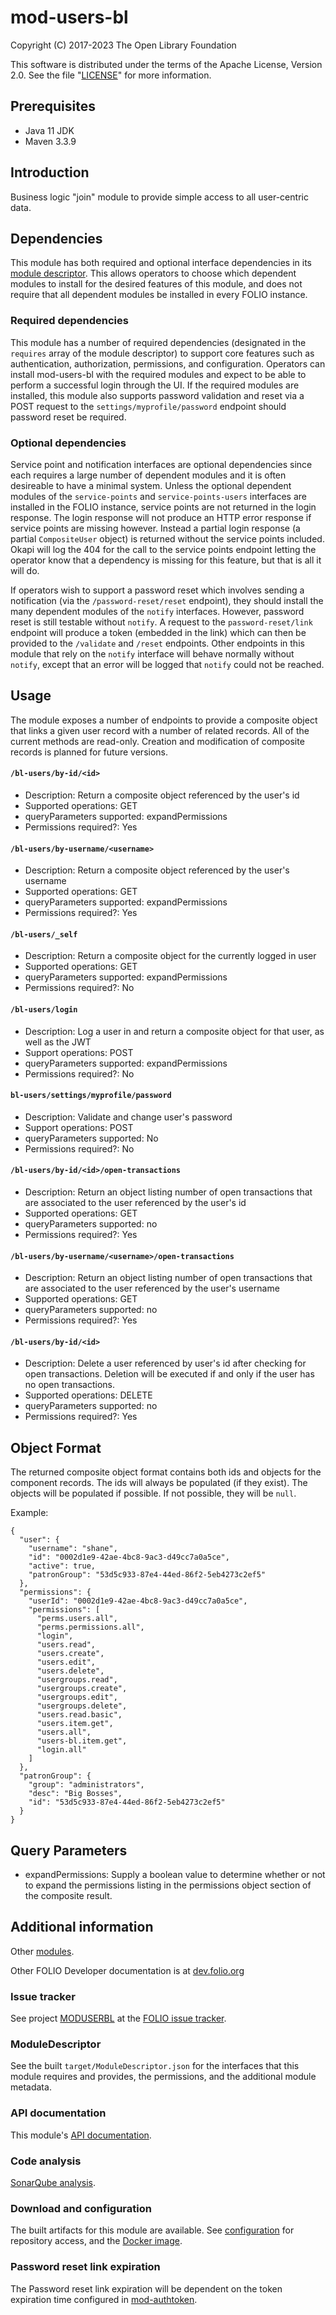 # mod-users-bl

Copyright (C) 2017-2023 The Open Library Foundation

This software is distributed under the terms of the Apache License,
Version 2.0. See the file "[LICENSE](LICENSE)" for more information.

## Prerequisites

* Java 11 JDK
* Maven 3.3.9

## Introduction

Business logic "join" module to provide simple access to all user-centric data.

## Dependencies
This module has both required and optional interface dependencies in its [module descriptor](descriptors/ModuleDescriptor-template.json). This allows operators to choose which dependent modules to install for the desired features of this module, and does not require that all dependent modules be installed in every FOLIO instance.

### Required dependencies
This module has a number of required dependencies (designated in the `requires` array of the module descriptor) to support core features such as authentication, authorization, permissions, and configuration. Operators can install mod-users-bl with the required modules and expect to be able to perform a successful login through the UI. If the required modules are installed, this module also supports password validation and reset via a POST request to the `settings/myprofile/password` endpoint should password reset be required.

### Optional dependencies
Service point and notification interfaces are optional dependencies since each requires a large number of dependent modules and it is often desireable to have a minimal system. Unless the optional dependent modules of the `service-points` and `service-points-users` interfaces are installed in the FOLIO instance, service points are not returned in the login response. The login response will not produce an HTTP error response if service points are missing however. Instead a partial login response (a partial `CompositeUser` object) is returned without the service points included. Okapi will log the 404 for the call to the service points endpoint letting the operator know that a dependency is missing for this feature, but that is all it will do.

If operators wish to support a password reset which involves sending a notification (via the `/password-reset/reset` endpoint), they should install the many dependent modules of the `notify` interfaces. However, password reset is still testable without `notify`. A request to the `password-reset/link` endpoint will produce a token (embedded in the link) which can then be provided to the `/validate` and `/reset` endpoints. Other endpoints in this module that rely on the `notify` interface will behave normally without `notify`, except that an error will be logged that `notify` could not be reached.

## Usage
The module exposes a number of endpoints to provide a composite object that links a given user record with a number of related records. All of the current methods are read-only. Creation and modification of composite records is planned for future versions.

#### `/bl-users/by-id/<id>`
* Description: Return a composite object referenced by the user's id
* Supported operations: GET
* queryParameters supported: expandPermissions
* Permissions required?: Yes


#### `/bl-users/by-username/<username>`
* Description: Return a composite object referenced by the user's username
* Supported operations: GET
* queryParameters supported: expandPermissions
* Permissions required?: Yes

#### `/bl-users/_self`
* Description: Return a composite object for the currently logged in user
* Supported operations: GET
* queryParameters supported: expandPermissions
* Permissions required?: No

#### `/bl-users/login`
* Description: Log a user in and return a composite object for that user, as well as the JWT
* Support operations: POST
* queryParameters supported: expandPermissions
* Permissions required?: No

#### `bl-users/settings/myprofile/password`
* Description: Validate and change user's password
* Support operations: POST
* queryParameters supported: No
* Permissions required?: No

#### `/bl-users/by-id/<id>/open-transactions`
* Description: Return an object listing number of open transactions that are associated to the user referenced by the user's id
* Supported operations: GET
* queryParameters supported: no
* Permissions required?: Yes

#### `/bl-users/by-username/<username>/open-transactions`
* Description: Return an object listing number of open transactions that are associated to the user referenced by the user's username
* Supported operations: GET
* queryParameters supported: no
* Permissions required?: Yes

#### `/bl-users/by-id/<id>`
* Description: Delete a user referenced by user's id after checking for open transactions. Deletion will be executed if and only if the user has no open transactions.
* Supported operations: DELETE
* queryParameters supported: no
* Permissions required?: Yes

## Object Format

The returned composite object format contains both ids and objects for the component records. The ids will always be populated (if they exist). The objects will be populated if possible. If not possible, they will be `null`.

Example:
~~~~
{
  "user": {
    "username": "shane",
    "id": "0002d1e9-42ae-4bc8-9ac3-d49cc7a0a5ce",
    "active": true,
    "patronGroup": "53d5c933-87e4-44ed-86f2-5eb4273c2ef5"
  },
  "permissions": {
    "userId": "0002d1e9-42ae-4bc8-9ac3-d49cc7a0a5ce",
    "permissions": [
      "perms.users.all",
      "perms.permissions.all",
      "login",
      "users.read",
      "users.create",
      "users.edit",
      "users.delete",
      "usergroups.read",
      "usergroups.create",
      "usergroups.edit",
      "usergroups.delete",
      "users.read.basic",
      "users.item.get",
      "users.all",
      "users-bl.item.get",
      "login.all"
    ]
  },
  "patronGroup": {
    "group": "administrators",
    "desc": "Big Bosses",
    "id": "53d5c933-87e4-44ed-86f2-5eb4273c2ef5"
  }
}
~~~~

## Query Parameters
 * expandPermissions: Supply a boolean value to determine whether or not to expand the permissions listing in the permissions object section of the composite result.

## Additional information

Other [modules](https://dev.folio.org/source-code/#server-side).

Other FOLIO Developer documentation is at [dev.folio.org](https://dev.folio.org/)

### Issue tracker

See project [MODUSERBL](https://issues.folio.org/browse/MODUSERBL)
at the [FOLIO issue tracker](https://dev.folio.org/guidelines/issue-tracker/).

### ModuleDescriptor

See the built `target/ModuleDescriptor.json` for the interfaces that this module
requires and provides, the permissions, and the additional module metadata.

### API documentation

This module's [API documentation](https://dev.folio.org/reference/api/#mod-users-bl).

### Code analysis

[SonarQube analysis](https://sonarcloud.io/dashboard?id=org.folio%3Amod-users-bl).

### Download and configuration

The built artifacts for this module are available.
See [configuration](https://dev.folio.org/download/artifacts) for repository access,
and the [Docker image](https://hub.docker.com/r/folioorg/mod-users-bl/).

### Password reset link expiration

The Password reset link expiration will be dependent on the token expiration time configured in [mod-authtoken](https://github.com/folio-org/mod-authtoken).

